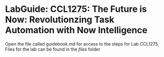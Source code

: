 # LabGuide: CCL1275: The Future is Now: Revolutionzing Task Automation with Now Intelligence

Open the file called guidebook.md for access to the steps for Lab CCL1275. Files for the lab can be found in the *files* folder
